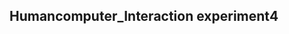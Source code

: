 ## <a url="https://liuchao6355.github.io/Humancomputer_Interaction/">Humancomputer_Interaction experiment4</a>
